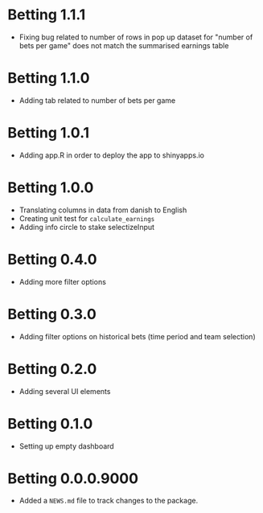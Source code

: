 # Betting 1.1.1

* Fixing bug related to number of rows in pop up dataset for "number of bets per game" does not match the summarised earnings table

# Betting 1.1.0

* Adding tab related to number of bets per game

# Betting 1.0.1

* Adding app.R in order to deploy the app to shinyapps.io

# Betting 1.0.0

* Translating columns in data from danish to English
* Creating unit test for `calculate_earnings`
* Adding info circle to stake selectizeInput

# Betting 0.4.0

* Adding more filter options

# Betting 0.3.0

* Adding filter options on historical bets (time period and team selection)

# Betting 0.2.0

* Adding several UI elements

# Betting 0.1.0

* Setting up empty dashboard

# Betting 0.0.0.9000

* Added a `NEWS.md` file to track changes to the package.
